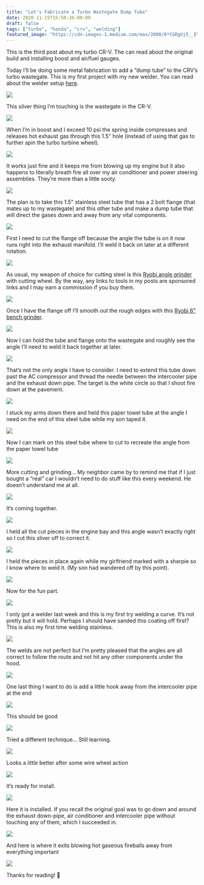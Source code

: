 ```yaml
---
title: "Let's Fabricate a Turbo Wastegate Dump Tube"
date: 2020-11-15T15:50:26-08:00
draft: false
tags: ["turbo", "honda", "crv", "welding"]
featured_image: "https://cdn-images-1.medium.com/max/2000/0*CGRgUj5__EYZf2yG.jpg"
---
```



This is the third post about my turbo CR-V. The can read about the original build and installing boost and air/fuel gauges.

Today I’ll be doing some metal fabrication to add a “dump tube” to the CRV’s turbo wastegate. This is my first project with my new welder. You can read about the welder setup [here](https://joelguerra.com/cars/unboxing-and-setting-up-a-mig-welder/).

![](https://cdn-images-1.medium.com/max/2000/0*CGRgUj5__EYZf2yG.jpg)

This silver thing I’m touching is the wastegate in the CR-V.

![](https://cdn-images-1.medium.com/max/2400/0*AUbU_Mq7e4r2XwvY.jpg)

When I’m in boost and I exceed 10 psi the spring inside compresses and releases hot exhaust gas through this 1.5" hole (instead of using that gas to further spin the turbo turbine wheel).

![](https://cdn-images-1.medium.com/max/2000/0*E7iVb8TvMXYPAt11.jpg)

It works just fine and it keeps me from blowing up my engine but it also happens to literally breath fire all over my air conditioner and power steering assemblies. They’re more than a little sooty.

![](https://cdn-images-1.medium.com/max/2400/0*GayTvxRe4J4dQl7p.jpg)

The plan is to take this 1.5" stainless steel tube that has a 2 bolt flange (that mates up to my wastegate) and this other tube and make a dump tube that will direct the gases down and away from any vital components.

![](https://cdn-images-1.medium.com/max/2000/0*hJwfV9KWsnWDpTLH.jpg)

First I need to cut the flange off because the angle the tube is on it now runs right into the exhaust manifold. I’ll weld it back on later at a different rotation.

![](https://cdn-images-1.medium.com/max/2056/0*kXQtFAVqQV_F-AFR.jpg)

As usual, my weapon of choice for cutting steel is this [Ryobi angle grinder](https://amzn.to/32JsMMn) with cutting wheel. By the way, any links to tools in my posts are sponsored links and I may earn a commission if you buy them.

![](https://cdn-images-1.medium.com/max/2000/0*TPchDqL-UghjRqZA.jpg)

Once I have the flange off I’ll smooth out the rough edges with this [Ryobi 6" bench grinder](https://amzn.to/2ICDuxq).

![](https://cdn-images-1.medium.com/max/2000/0*TqJM2SI6WybyamB7.jpg)

Now I can hold the tube and flange onto the wastegate and roughly see the angle I’ll need to weld it back together at later.

![](https://cdn-images-1.medium.com/max/2356/0*y_mvazMGW5VlgQ-D.jpg)

That’s not the only angle I have to consider. I need to extend this tube down past the AC compressor and thread the needle between the intercooler pipe and the exhaust down pipe. The target is the white circle so that I shoot fire down at the pavement.

![](https://cdn-images-1.medium.com/max/2400/0*pGI0HjKmzdMljUQ8.jpg)

I stuck my arms down there and held this paper towel tube at the angle I need on the end of this steel tube while my son taped it.

![](https://cdn-images-1.medium.com/max/2000/0*VS0r4FR__pdikbbd.jpg)

Now I can mark on this steel tube where to cut to recreate the angle from the paper towel tube

![](https://cdn-images-1.medium.com/max/2000/0*ltPmhh8MJs8uQsj2.jpg)

More cutting and grinding… My neighbor came by to remind me that if I just bought a “real” car I wouldn’t need to do stuff like this every weekend. He doesn’t understand me at all.

![](https://cdn-images-1.medium.com/max/2000/0*9WUGpH8vrxOYjXuF.jpg)

It’s coming together.

![](https://cdn-images-1.medium.com/max/2000/0*pyFc-w5sagtUHAft.jpg)

I held all the cut pieces in the engine bay and this angle wasn’t exactly right so I cut this sliver off to correct it.

![](https://cdn-images-1.medium.com/max/2400/0*xPsc3ul-UxQwcx7W.jpg)

I held the pieces in place again while my girlfriend marked with a sharpie so I know where to weld it. (My son had wandered off by this point).

![](https://cdn-images-1.medium.com/max/2000/0*muFfozy1CBdE52EB.jpg)

Now for the fun part.

![](https://cdn-images-1.medium.com/max/2000/0*orSeO5eAZotlHmC1.jpg)

I only got a welder last week and this is my first try welding a curve. It’s not pretty but it will hold. Perhaps I should have sanded this coating off first? This is also my first time welding stainless.

![](https://cdn-images-1.medium.com/max/2000/0*nqWEGXWBlECWhURM.jpg)

The welds are not perfect but I’m pretty pleased that the angles are all correct to follow the route and not hit any other components under the hood.

![](https://cdn-images-1.medium.com/max/2000/0*8tDQFxDqtqOWmEXF.jpg)

One last thing I want to do is add a little hook away from the intercooler pipe at the end

![](https://cdn-images-1.medium.com/max/2100/1*Z2tNGSHDBvqSYylY1ArOiw.png)

This should be good

![](https://cdn-images-1.medium.com/max/2000/0*YXBODtoqof40Omdv.jpg)

Tried a different technique… Still learning.

![](https://cdn-images-1.medium.com/max/2000/0*ftOOLzGgS3IU0YSB.jpg)

Looks a *little* better after some wire wheel action

![](https://cdn-images-1.medium.com/max/2000/0*TVP8t-ul6FkRaF9n.jpg)

It’s ready for install.

![](https://cdn-images-1.medium.com/max/2000/0*ZJDg1PgcaetwyZU5.jpg)

Here it is installed. If you recall the original goal was to go down and around the exhaust down-pipe, air conditioner and intercooler pipe without touching any of them, which I succeeded in.

![](https://cdn-images-1.medium.com/max/2000/0*QlTgseNWUZoIie50.jpg)

And here is where it exits blowing hot gaseous fireballs away from everything important

![](https://cdn-images-1.medium.com/max/2400/0*IQQFZ-9NKpmOmL7n.jpg)

Thanks for reading! 👋
